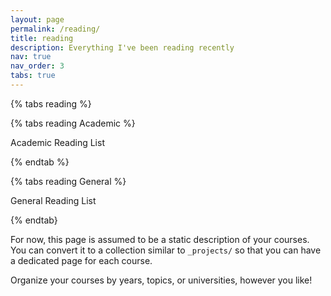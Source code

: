 ```yaml
---
layout: page
permalink: /reading/
title: reading
description: Everything I've been reading recently
nav: true
nav_order: 3
tabs: true
---
```


{% tabs reading %}

{% tabs reading Academic %}

Academic Reading List

{% endtab %}

{% tabs reading General %}

General Reading List

{% endtab}

For now, this page is assumed to be a static description of your courses. You can convert it to a collection similar to `_projects/` so that you can have a dedicated page for each course.

Organize your courses by years, topics, or universities, however you like!
